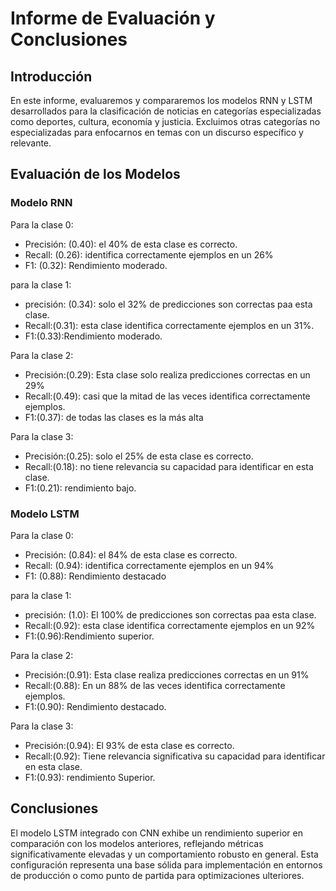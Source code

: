 # Informe de Evaluación y Conclusiones

## Introducción

En este informe, evaluaremos y compararemos los modelos RNN y LSTM desarrollados para la clasificación de noticias en categorías especializadas como deportes, cultura, economía y justicia. Excluimos otras categorías no especializadas para enfocarnos en temas con un discurso específico y relevante.

## Evaluación de los Modelos

### Modelo RNN

Para la clase 0:

- Precisión: (0.40): el 40% de esta clase es correcto.
- Recall: (0.26): identifica correctamente ejemplos en un 26%
- F1: (0.32): Rendimiento moderado.

para la clase 1:

- precisión: (0.34): solo el 32% de predicciones son correctas paa esta clase.
- Recall:(0.31): esta clase identifica correctamente ejemplos en un 31%.
- F1:(0.33):Rendimiento moderado.

Para la clase 2:

- Precisión:(0.29): Esta clase solo realiza predicciones correctas en un 29%
- Recall:(0.49): casi que la mitad de las veces identifica correctamente ejemplos.
- F1:(0.37): de todas las clases es la más alta

Para la clase 3:

- Precisión:(0.25): solo el 25% de esta clase es correcto.
- Recall:(0.18): no tiene relevancia su capacidad para identificar en esta clase.
- F1:(0.21): rendimiento bajo.

### Modelo LSTM

Para la clase 0:

- Precisión: (0.84): el 84% de esta clase es correcto.
- Recall: (0.94): identifica correctamente ejemplos en un 94%
- F1: (0.88): Rendimiento destacado

para la clase 1:

- precisión: (1.0): El 100% de predicciones son correctas paa esta clase.
- Recall:(0.92): esta clase identifica correctamente ejemplos en un 92%
- F1:(0.96):Rendimiento superior.

Para la clase 2:

- Precisión:(0.91): Esta clase realiza predicciones correctas en un 91%
- Recall:(0.88): En un 88% de las veces identifica correctamente ejemplos.
- F1:(0.90): Rendimiento destacado.

Para la clase 3:

- Precisión:(0.94): El 93% de esta clase es correcto.
- Recall:(0.92): Tiene relevancia significativa su capacidad para identificar en esta clase.
- F1:(0.93): rendimiento Superior.


## Conclusiones

El modelo LSTM integrado con CNN exhibe un rendimiento superior en comparación con los modelos anteriores, reflejando métricas significativamente elevadas y un comportamiento robusto en general. Esta configuración representa una base sólida para implementación en entornos de producción o como punto de partida para optimizaciones ulteriores.

